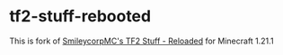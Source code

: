 # tf2-stuff-rebooted
This is fork of [SmileycorpMC's TF2 Stuff - Reloaded](https://github.com/SmileycorpMC/tf2-stuff-reloaded) for Minecraft 1.21.1
